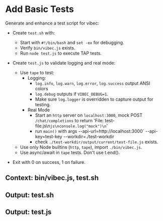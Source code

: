 # Add Basic Tests

Generate and enhance a test script for vibec:

- Create `test.sh` with:
  - Start with `#!/bin/bash` and `set -ex` for debugging.
  - Verify `bin/vibec.js` exists.
  - Run `node test.js` to execute TAP tests.

- Create `test.js` to validate logging and real mode:
  - Use `tape` to test:
    - Logging:
      - `log.info`, `log.warn`, `log.error`, `log.success` output ANSI colors
      - `log.debug` outputs if `VIBEC_DEBUG=1`.
      - Make sure `log.logger` is overridden to capture output for testing.
    - Real Mode
      - Start an `http` server on `localhost:3000`, mock POST `/chat/completions` to return 'File: test-file.js\n```js\nconsole.log("mock")\n```'
      - run `main()` with args  --api-url=http://localhost:3000` --api-key=test-key --workdir=./test-workdir
      - check `./test-workdir/output/current/test-file.js` exists.
  - Use only Node builtins (`http`, `tape`), import `./bin/vibec.js`.
  - Use async/await in `tape` tests. Don't use t.end(). 
- Exit with 0 on success, 1 on failure.

## Context: bin/vibec.js, test.sh
## Output: test.sh
## Output: test.js
